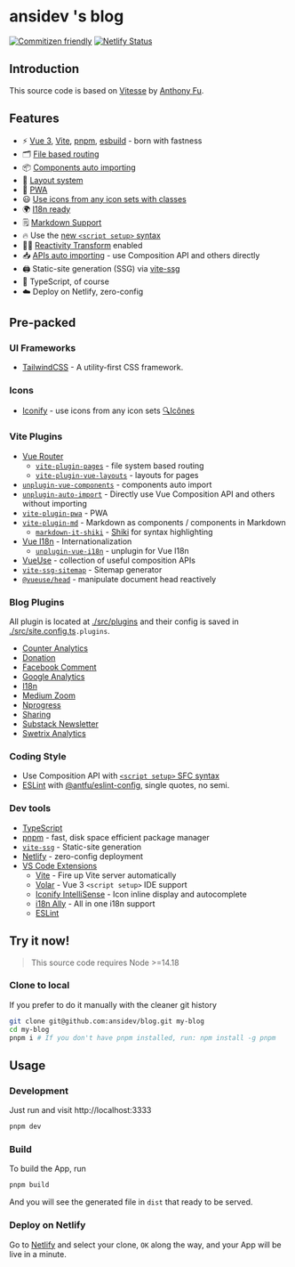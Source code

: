 # ansidev 's blog

[![Commitizen friendly](https://img.shields.io/badge/commitizen-friendly-brightgreen.svg)](http://commitizen.github.io/cz-cli/)
[![Netlify Status](https://api.netlify.com/api/v1/badges/2862c07d-8cb3-4326-bbf2-b3a07eeda938/deploy-status)](https://app.netlify.com/sites/ansidev/deploys)

## Introduction

This source code is based on [Vitesse](https://github.com/antfu/vitesse) by [Anthony Fu](https://github.com/antfu).

## Features

- ⚡️ [Vue 3](https://github.com/vuejs/core), [Vite](https://github.com/vitejs/vite), [pnpm](https://pnpm.io/), [esbuild](https://github.com/evanw/esbuild) - born with fastness
- 🗂 [File based routing](./src/pages)
- 📦 [Components auto importing](./src/components)
- 📑 [Layout system](./src/layouts)
- 📲 [PWA](https://github.com/antfu/vite-plugin-pwa)
- 😃 [Use icons from any icon sets with classes](./src/components)
- 🌍 [I18n ready](./locales)
- 🗒 [Markdown Support](https://github.com/antfu/vite-plugin-md)
- 🔥 Use the [new `<script setup>` syntax](https://github.com/vuejs/rfcs/pull/227)
- 🤙🏻 [Reactivity Transform](https://vuejs.org/guide/extras/reactivity-transform.html) enabled
- 📥 [APIs auto importing](https://github.com/antfu/unplugin-auto-import) - use Composition API and others directly
- 🖨 Static-site generation (SSG) via [vite-ssg](https://github.com/antfu/vite-ssg)
- 🦾 TypeScript, of course
- ☁️ Deploy on Netlify, zero-config

## Pre-packed

### UI Frameworks

- [TailwindCSS](https://tailwindcss.com) - A utility-first CSS framework.

### Icons

- [Iconify](https://iconify.design) - use icons from any icon sets [🔍Icônes](https://icones.netlify.app/)

### Vite Plugins

- [Vue Router](https://github.com/vuejs/router)
  - [`vite-plugin-pages`](https://github.com/hannoeru/vite-plugin-pages) - file system based routing
  - [`vite-plugin-vue-layouts`](https://github.com/JohnCampionJr/vite-plugin-vue-layouts) - layouts for pages
- [`unplugin-vue-components`](https://github.com/antfu/unplugin-vue-components) - components auto import
- [`unplugin-auto-import`](https://github.com/antfu/unplugin-auto-import) - Directly use Vue Composition API and others without importing
- [`vite-plugin-pwa`](https://github.com/antfu/vite-plugin-pwa) - PWA
- [`vite-plugin-md`](https://github.com/antfu/vite-plugin-md) - Markdown as components / components in Markdown
  - [`markdown-it-shiki`](https://github.com/antfu/markdown-it-shiki) - [Shiki](https://github.com/shikijs/shiki) for syntax highlighting
- [Vue I18n](https://github.com/intlify/vue-i18n-next) - Internationalization
  - [`unplugin-vue-i18n`](https://github.com/intlify/bundle-tools/tree/main/packages/unplugin-vue-i18n) - unplugin for Vue I18n
- [VueUse](https://github.com/antfu/vueuse) - collection of useful composition APIs
- [`vite-ssg-sitemap`](https://github.com/jbaubree/vite-ssg-sitemap) - Sitemap generator
- [`@vueuse/head`](https://github.com/vueuse/head) - manipulate document head reactively

### Blog Plugins

All plugin is located at [./src/plugins](./src/plugins) and their config is saved in [./src/site.config.ts](./src/site.config.ts)`.plugins`.

- [Counter Analytics](./src/plugins/counterAnalytics)
- [Donation](./src/plugins/donation)
- [Facebook Comment](./src/plugins/facebookComment)
- [Google Analytics](./src/plugins/googleAnalytics)
- [I18n](./src/plugins/i18n.ts)
- [Medium Zoom](./src/plugins/mediumZoom)
- [Nprogress](./src/plugins/nprogress.ts)
- [Sharing](./src/plugins/sharing)
- [Substack Newsletter](./src/plugins/substack)
- [Swetrix Analytics](./src/plugins/swetrix)

### Coding Style

- Use Composition API with [`<script setup>` SFC syntax](https://github.com/vuejs/rfcs/pull/227)
- [ESLint](https://eslint.org/) with [@antfu/eslint-config](https://github.com/antfu/eslint-config), single quotes, no semi.

### Dev tools

- [TypeScript](https://www.typescriptlang.org/)
- [pnpm](https://pnpm.js.org/) - fast, disk space efficient package manager
- [`vite-ssg`](https://github.com/antfu/vite-ssg) - Static-site generation
- [Netlify](https://www.netlify.com/) - zero-config deployment
- [VS Code Extensions](./.vscode/extensions.json)
  - [Vite](https://marketplace.visualstudio.com/items?itemName=antfu.vite) - Fire up Vite server automatically
  - [Volar](https://marketplace.visualstudio.com/items?itemName=Vue.volar) - Vue 3 `<script setup>` IDE support
  - [Iconify IntelliSense](https://marketplace.visualstudio.com/items?itemName=antfu.iconify) - Icon inline display and autocomplete
  - [i18n Ally](https://marketplace.visualstudio.com/items?itemName=lokalise.i18n-ally) - All in one i18n support
  - [ESLint](https://marketplace.visualstudio.com/items?itemName=dbaeumer.vscode-eslint)

## Try it now!

> This source code requires Node >=14.18

### Clone to local

If you prefer to do it manually with the cleaner git history

```bash
git clone git@github.com:ansidev/blog.git my-blog
cd my-blog
pnpm i # If you don't have pnpm installed, run: npm install -g pnpm
```

## Usage

### Development

Just run and visit http://localhost:3333

```bash
pnpm dev
```

### Build

To build the App, run

```bash
pnpm build
```

And you will see the generated file in `dist` that ready to be served.

### Deploy on Netlify

Go to [Netlify](https://app.netlify.com/start) and select your clone, `OK` along the way, and your App will be live in a minute.
